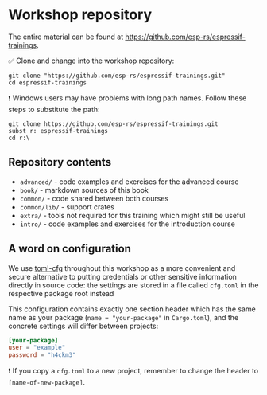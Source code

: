 # Workshop repository

The entire material can be found at <https://github.com/esp-rs/espressif-trainings>.

✅ Clone and change into the workshop repository:

```console
git clone "https://github.com/esp-rs/espressif-trainings.git"
cd espressif-trainings
```

❗ Windows users may have problems with long path names. Follow these steps to substitute the path:

```console
git clone https://github.com/esp-rs/espressif-trainings.git
subst r: espressif-trainings
cd r:\
```

## Repository contents

- `advanced/` - code examples and exercises for the advanced course
- `book/` - markdown sources of this book
- `common/` - code shared between both courses
- `common/lib/` - support crates
- `extra/` - tools not required for this training which might still be useful
- `intro/` - code examples and exercises for the introduction course


## A word on configuration

We use [toml-cfg](https://github.com/jamesmunns/toml-cfg) throughout this workshop as a more convenient and secure alternative to putting credentials or other sensitive information directly in source code: the settings are stored in a file called `cfg.toml` in the respective package root instead

This configuration contains exactly one section header which has the same name as your package (`name = "your-package"` in `Cargo.toml`), and the concrete settings will differ between projects:

```toml
[your-package]
user = "example"
password = "h4ckm3"
```

❗ If you copy a `cfg.toml` to a new project, remember to change the header to `[name-of-new-package]`.
